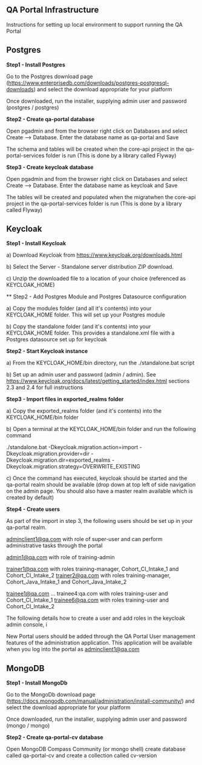 QA Portal Infrastructure
---

Instructions for setting up local environment to support running the QA Portal

Postgres
---

**Step1 - Install Postgres**

Go to the Postgres download page (https://www.enterprisedb.com/downloads/postgres-postgresql-downloads) and select the download 
appropriate for your platform

Once downloaded, run the installer, supplying admin user and password (postgres / postgres)

**Step2 - Create qa-portal database**

Open pgadmin and from the browser right click on Databases and select Create --> Database. Enter the database name as qa-portal and Save

The schema and tables will be created when the core-api project in the qa-portal-services folder is run (This is done by a library called Flyway)


**Step3 - Create keycloak database**

Open pgadmin and from the browser right click on Databases and select Create --> Database. Enter the database name as keycloak and Save

The tables will be created and populated when the migratwhen the core-api project in the qa-portal-services folder is run (This is done by a library called Flyway)



Keycloak
---

**Step1 - Install Keycloak**

a) Download Keycloak from https://www.keycloak.org/downloads.html

b) Select the Server - Standalone server distribution ZIP download.

c) Unzip the downloaded file to a location of your choice (referenced as KEYCLOAK_HOME)


** Step2 - Add Postgres Module and Postgres Datasource configuration

a) Copy the modules folder (and all it's contents) into your KEYCLOAK_HOME folder. This will set up your Postgres module

b) Copy the standalone folder (and it's contents) into your KEYCLOAK_HOME folder. This provides a standalone.xml file with a Postgres datasource set up for keycloak



**Step2 - Start Keycloak instance**

a) From the KEYCLOAK_HOME/bin directory, run the ./standalone.bat script

b) Set up an admin user and password (admin / admin). See https://www.keycloak.org/docs/latest/getting_started/index.html 
sections 2.3 and 2.4 for full instructions 


**Step3 - Import files in exported_realms folder**

a) Copy the exported_realms folder (and it's contents) into the KEYCLOAK_HOME/bin folder

b) Open a terminal at the KEYCLOAK_HOME/bin folder and run the following command

./standalone.bat  -Dkeycloak.migration.action=import -Dkeycloak.migration.provider=dir -Dkeycloak.migration.dir=exported_realms -Dkeycloak.migration.strategy=OVERWRITE_EXISTING

c) Once the command has executed, keycloak should be started and the qa-portal realm should be available (drop down at top left of side navigation on the 
admin page. You should also have a master realm available which is created by default)

**Step4 - Create users**

As part of the import in step 3, the following users should be set up in your qa-portal realm.

adminclient1@qa.com with role of super-user and can perform administrative tasks through the portal

admin1@qa.com with role of training-admin

trainer1@qa.com  with roles training-manager, Cohort_CI_Intake_1 and Cohort_CI_Intake_2
trainer2@qa.com  with roles training-manager, Cohort_Java_Intake_1 and Cohort_Java_Intake_2

trainee1@qa.com ... trainee4:qa.com with roles training-user and Cohort_CI_Intake_1
trainee6@qa.com with roles training-user and Cohort_CI_Intake_2

The following details how to create a user and add roles in the keycloak admin console, i

New Portal users should be added through the QA Portal User management features of the administration application. This application will be available when you log into the portal as adminclient1@qa.com


MongoDB
---

**Step1 - Install MongoDb**

Go to the MongoDb download page (https://docs.mongodb.com/manual/administration/install-community/) and select the download 
appropriate for your platform

Once downloaded, run the installer, supplying admin user and password (mongo / mongo)

**Step2 - Create qa-portal-cv database**

Open MongoDB Compass Community (or mongo shell) create database called qa-portal-cv and create a collection called cv-version
